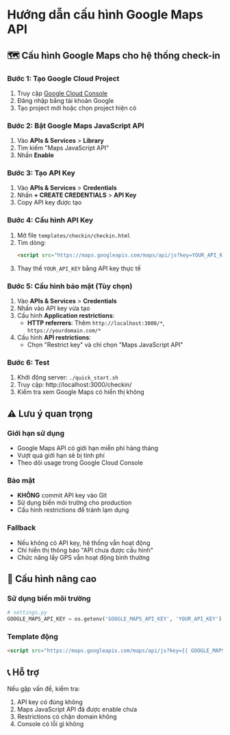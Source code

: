 # Hướng dẫn cấu hình Google Maps API

## 🗺️ Cấu hình Google Maps cho hệ thống check-in

### Bước 1: Tạo Google Cloud Project
1. Truy cập [Google Cloud Console](https://console.cloud.google.com/)
2. Đăng nhập bằng tài khoản Google
3. Tạo project mới hoặc chọn project hiện có

### Bước 2: Bật Google Maps JavaScript API
1. Vào **APIs & Services** > **Library**
2. Tìm kiếm "Maps JavaScript API"
3. Nhấn **Enable**

### Bước 3: Tạo API Key
1. Vào **APIs & Services** > **Credentials**
2. Nhấn **+ CREATE CREDENTIALS** > **API Key**
3. Copy API key được tạo

### Bước 4: Cấu hình API Key
1. Mở file `templates/checkin/checkin.html`
2. Tìm dòng:
   ```html
   <script src="https://maps.googleapis.com/maps/api/js?key=YOUR_API_KEY&libraries=places&callback=initMap" async defer></script>
   ```
3. Thay thế `YOUR_API_KEY` bằng API key thực tế

### Bước 5: Cấu hình bảo mật (Tùy chọn)
1. Vào **APIs & Services** > **Credentials**
2. Nhấn vào API key vừa tạo
3. Cấu hình **Application restrictions**:
   - **HTTP referrers**: Thêm `http://localhost:3000/*`, `https://yourdomain.com/*`
4. Cấu hình **API restrictions**:
   - Chọn "Restrict key" và chỉ chọn "Maps JavaScript API"

### Bước 6: Test
1. Khởi động server: `./quick_start.sh`
2. Truy cập: http://localhost:3000/checkin/
3. Kiểm tra xem Google Maps có hiển thị không

## ⚠️ Lưu ý quan trọng

### Giới hạn sử dụng
- Google Maps API có giới hạn miễn phí hàng tháng
- Vượt quá giới hạn sẽ bị tính phí
- Theo dõi usage trong Google Cloud Console

### Bảo mật
- **KHÔNG** commit API key vào Git
- Sử dụng biến môi trường cho production
- Cấu hình restrictions để tránh lạm dụng

### Fallback
- Nếu không có API key, hệ thống vẫn hoạt động
- Chỉ hiển thị thông báo "API chưa được cấu hình"
- Chức năng lấy GPS vẫn hoạt động bình thường

## 🔧 Cấu hình nâng cao

### Sử dụng biến môi trường
```python
# settings.py
GOOGLE_MAPS_API_KEY = os.getenv('GOOGLE_MAPS_API_KEY', 'YOUR_API_KEY')
```

### Template động
```html
<script src="https://maps.googleapis.com/maps/api/js?key={{ GOOGLE_MAPS_API_KEY }}&libraries=places&callback=initMap" async defer></script>
```

## 📞 Hỗ trợ
Nếu gặp vấn đề, kiểm tra:
1. API key có đúng không
2. Maps JavaScript API đã được enable chưa
3. Restrictions có chặn domain không
4. Console có lỗi gì không
